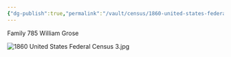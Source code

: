 ```yaml
---
{"dg-publish":true,"permalink":"/vault/census/1860-united-states-federal-census-3/","tags":["William-Grose","Suzanna-Koontz"]}
---
```


Family 785
William Grose

![1860 United States Federal Census 3.jpg](/img/user/assets/1860%20United%20States%20Federal%20Census%203.jpg)